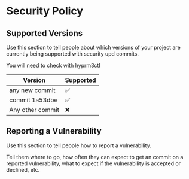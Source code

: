 # Security Policy

## Supported Versions

Use this section to tell people about which versions of your project are
currently being supported with security upd commits.

You will need to check with hyprm3ctl

| Version | Supported          |
| ------- | ------------------ |
| any new commit | :white_check_mark: |
| commit 1a53dbe   | :white_check_mark: |
| Any other commit   | :x:                |

## Reporting a Vulnerability

Use this section to tell people how to report a vulnerability.

Tell them where to go, how often they can expect to get an commit on a
reported vulnerability, what to expect if the vulnerability is accepted or
declined, etc.
